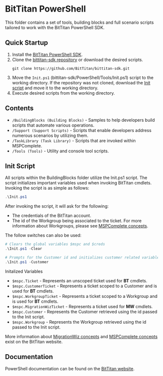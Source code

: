 # BitTitan PowerShell
This folder contains a set of tools, building blocks and full scenario scripts tailored to work with the BitTitan PowerShell SDK. 

## Quick Startup
1. Install the [BitTitan PowerShell SDK](https://www.bittitan.com/downloads/bittitanpowershellsetup.msi).
2. Clone the [bittitan-sdk repository](https://github.com/BitTitan/bittitan-sdk) or download the desired scripts.
    ```shell
    git clone https://github.com/BitTitan/bittitan-sdk.git
    ```
3. Move the `Init.ps1` (bittitan-sdk/PowerShell/Tools/Init.ps1) script to the working directory. If the repository was not cloned, download the [Init script](https://github.com/BitTitan/bittitan-sdk/blob/master/PowerShell/Tools/Init.ps1) and move it to the working directory.
4. Execute desired scripts from the working directory.

## Contents
* `/BuildingBlocks (Building Blocks)` - Samples to help developers build scripts that automate various operations.
* `/Support (Support Scripts)` - Scripts that enable developers address numerous scenarios by utilizing them.
* `/TaskLibrary (Task Library)` - Scripts that are invoked within MSPComplete.
* `/Tools (Tools)` - Utility and console tool scripts.

## Init Script
All scripts within the BuildingBlocks folder utilize the Init.ps1 script. The script initializes important variables used when invoking BitTitan cmdlets.
Invoking the script is as simple as follows:

```powershell
.\Init.ps1
```

After invoking the script, it will ask for the following:
* The credentials of the BitTitan account.
* The id of the Workgroup being associated to the ticket. For more information about Workgroups, please see [MSPComplete concepts](https://www.bittitan.com/doc/powershell.html#PagePowerShellmspcmd-overview).

The follow switches can also be used:

```powershell
# Clears the global variables $mspc and $creds
.\Init.ps1 -Clear

# Prompts for the Customer id and initializes customer related variables
.\Init.ps1 -Customer
```

Initalized Variables
* `$mspc.Ticket` - Represents an unscoped ticket used for **BT** cmdlets.
* `$mspc.CustomerTicket` - Represents a ticket scoped to a Customer and is used for **BT** cmdlets.
* `$mspc.WorkgroupTicket` - Represents a ticket scoped to a Workgroup and is used for **BT** cmdlets.
* `$mspc.MigrationWizTicket` - Represents a ticket used for **MW** cmdlets.
* `$mspc.Customer` - Represents the Customer retrieved using the id passed to the Init script.
* `$mspc.Workgroup` - Represents the Workgroup retrieved using the id passed to the Init script.

More information about [MigrationWiz concepts](https://www.bittitan.com/doc/powershell.html#PagePowerShellmigrationwizmd) and [MSPComplete concepts](https://www.bittitan.com/doc/powershell.html#PagePowerShellmspcmd-overview) exist on the BitTitan website.

## Documentation 
PowerShell documentation can be found on the [BitTitan website](https://www.bittitan.com/doc/powershell.html).